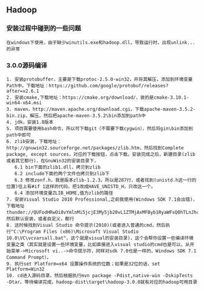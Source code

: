 ## Hadoop
### 安装过程中碰到的一些问题
    在windows下使用，由于缺少winutils.exe和hadoop.dll，导致运行时，出现unlink...的异常
### 3.0.0源码编译
    1. 安装protobuffer，主要是下载protoc-2.5.0-win32，并将其解压，添加到环境变量Path中。下载地址：https://github.com/google/protobuf/releases?after=v2.6.1
    2. 安装cmake,下载地址：https://cmake.org/download/，装的是cmake-3.10.1-win64-x64.msi
    3. maven，http://maven.apache.org/download.cgi，下载apache-maven-3.5.2-bin.zip，解压，然后把apache-maven-3.5.2\bin添加到path中
    4. jdk，安装1.8版本
    5. 项目需要使用bash命令，所以可下载git（不需要下载cygwin），然后将gin\bin添加到path中即可
    6. zlib安装，下载地址：http://gnuwin32.sourceforge.net/packages/zlib.htm，然后找到Complete package, except sources，对应的下载按钮，点击下载。安装完成之后，新建目录(zlib或者其它都行)，在GnuWin32的安装目录下，
       6.1 bin下面的zlib1.dll，拷贝到zlib
       6.2 include下面的两个文件也拷贝到zlib下
       6.3 修改zonf.h，我是版本zlib-1.2.3。所以是287行，或者找到(unistd.h这一行的位置)往上有#if 1这样的代码，把1改成HAVE_UNISTD_H，只改这一个。
       6.4 添加环境变量ZLIB_HOME,值为zlib的路径
    7. 安装Visual Studio 2010 Professional,之前我使用(Windows SDK 7.1会出错)，下载地址thunder://QUFodHRwOi8vYmlnMi5jcjE3My5jb20vL1ZTMjAxMFByb1RyaWFsQ0hTLnJhclpa。然后默认安装，或者自定义，都行
    8. 这时候找到Visual Studio 命令提示(2010)(或者进入普通的cmd，然后执行"C:\Program Files (x86)\Microsoft Visual Studio 10.0\VC\vcvarsall.bat"，这个就是visual的安装目录)，这个会帮你设置一些编译环境变量之类（其实就是设置一些环境变量，比如直接进入visual studio的cmd也是可以，从开始菜单->Microsoft vi..->命令提示符，同样对sdk 7.0也是一样的，Windows SDK 7.1 Command Prompt）。
    9. 执行set Platform=x64 设置操作系统的位数；如果是32位的话，set Platform=Win32 
    10. cd进入源码目录，然后根据执行mvn package -Pdist,native-win -DskipTests -Dtar。等待编译完成，hadoop-dist\target\hadoop-3.0.0就有对应的hadoop可用目录
